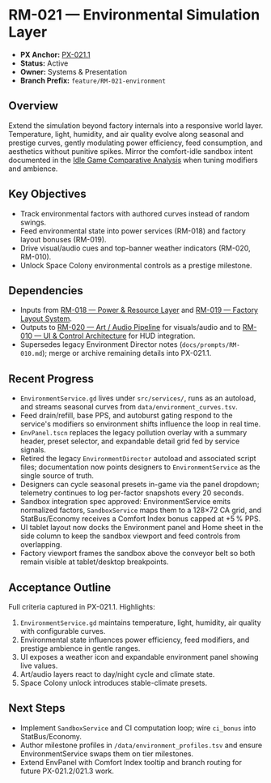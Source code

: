 # RM-021 — Environmental Simulation Layer

- **PX Anchor:** [PX-021.1](../prompts/PX-021.1.md)
- **Status:** Active
- **Owner:** Systems & Presentation
- **Branch Prefix:** `feature/RM-021-environment`

## Overview
Extend the simulation beyond factory internals into a responsive world layer. Temperature, light, humidity, and air quality evolve along seasonal and prestige curves, gently modulating power efficiency, feed consumption, and aesthetics without punitive spikes.
Mirror the comfort-idle sandbox intent documented in the [Idle Game Comparative Analysis](../analysis/IdleGameComparative.md) when tuning modifiers and ambience.

## Key Objectives
- Track environmental factors with authored curves instead of random swings.
- Feed environmental state into power services (RM-018) and factory layout bonuses (RM-019).
- Drive visual/audio cues and top-banner weather indicators (RM-020, RM-010).
- Unlock Space Colony environmental controls as a prestige milestone.

## Dependencies
- Inputs from [RM-018 — Power & Resource Layer](RM-018.md) and [RM-019 — Factory Layout System](RM-019.md).
- Outputs to [RM-020 — Art / Audio Pipeline](RM-020.md) for visuals/audio and to [RM-010 — UI & Control Architecture](RM-010.md) for HUD integration.
- Supersedes legacy Environment Director notes (`docs/prompts/RM-010.md`); merge or archive remaining details into PX-021.1.

## Recent Progress
- `EnvironmentService.gd` lives under `src/services/`, runs as an autoload, and streams seasonal curves from `data/environment_curves.tsv`.
- Feed drain/refill, base PPS, and autoburst gating respond to the service's modifiers so environment shifts influence the loop in real time.
- `EnvPanel.tscn` replaces the legacy pollution overlay with a summary header, preset selector, and expandable detail grid fed by service signals.
- Retired the legacy `EnvironmentDirector` autoload and associated script files; documentation now points designers to `EnvironmentService` as the single source of truth.
- Designers can cycle seasonal presets in-game via the panel dropdown; telemetry continues to log per-factor snapshots every 20 seconds.
- Sandbox integration spec approved: EnvironmentService emits normalized factors, `SandboxService` maps them to a 128×72 CA grid, and StatBus/Economy receives a Comfort Index bonus capped at +5 % PPS.
- UI tablet layout now docks the Environment panel and Home sheet in the side column to keep the sandbox viewport and feed controls from overlapping.
- Factory viewport frames the sandbox above the conveyor belt so both remain visible at tablet/desktop breakpoints.

## Acceptance Outline
Full criteria captured in PX-021.1. Highlights:
1. `EnvironmentService.gd` maintains temperature, light, humidity, air quality with configurable curves.
2. Environmental state influences power efficiency, feed modifiers, and prestige ambience in gentle ranges.
3. UI exposes a weather icon and expandable environment panel showing live values.
4. Art/audio layers react to day/night cycle and climate state.
5. Space Colony unlock introduces stable-climate presets.

## Next Steps
- Implement `SandboxService` and CI computation loop; wire `ci_bonus` into StatBus/Economy.
- Author milestone profiles in `/data/environment_profiles.tsv` and ensure EnvironmentService swaps them on tier milestones.
- Extend EnvPanel with Comfort Index tooltip and branch routing for future PX-021.2/021.3 work.
